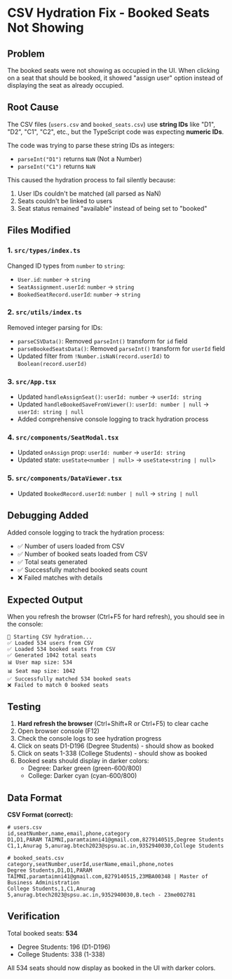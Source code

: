 # CSV Hydration Fix - Booked Seats Not Showing

## Problem

The booked seats were not showing as occupied in the UI. When clicking on a seat that should be booked, it showed "assign user" option instead of displaying the seat as already occupied.

## Root Cause

The CSV files (`users.csv` and `booked_seats.csv`) use **string IDs** like "D1", "D2", "C1", "C2", etc., but the TypeScript code was expecting **numeric IDs**.

The code was trying to parse these string IDs as integers:

- `parseInt("D1")` returns `NaN` (Not a Number)
- `parseInt("C1")` returns `NaN`

This caused the hydration process to fail silently because:

1. User IDs couldn't be matched (all parsed as NaN)
2. Seats couldn't be linked to users
3. Seat status remained "available" instead of being set to "booked"

## Files Modified

### 1. `src/types/index.ts`

Changed ID types from `number` to `string`:

- `User.id`: `number` → `string`
- `SeatAssignment.userId`: `number` → `string`
- `BookedSeatRecord.userId`: `number` → `string`

### 2. `src/utils/index.ts`

Removed integer parsing for IDs:

- `parseCSVData()`: Removed `parseInt()` transform for `id` field
- `parseBookedSeatsData()`: Removed `parseInt()` transform for `userId` field
- Updated filter from `!Number.isNaN(record.userId)` to `Boolean(record.userId)`

### 3. `src/App.tsx`

- Updated `handleAssignSeat()`: `userId: number` → `userId: string`
- Updated `handleBookedSaveFromViewer()`: `userId: number | null` → `userId: string | null`
- Added comprehensive console logging to track hydration process

### 4. `src/components/SeatModal.tsx`

- Updated `onAssign` prop: `userId: number` → `userId: string`
- Updated state: `useState<number | null>` → `useState<string | null>`

### 5. `src/components/DataViewer.tsx`

- Updated `BookedRecord.userId`: `number | null` → `string | null`

## Debugging Added

Added console logging to track the hydration process:

- ✅ Number of users loaded from CSV
- ✅ Number of booked seats loaded from CSV
- ✅ Total seats generated
- ✅ Successfully matched booked seats count
- ❌ Failed matches with details

## Expected Output

When you refresh the browser (Ctrl+F5 for hard refresh), you should see in the console:

```
🔄 Starting CSV hydration...
✅ Loaded 534 users from CSV
✅ Loaded 534 booked seats from CSV
✅ Generated 1042 total seats
📊 User map size: 534
📊 Seat map size: 1042
✅ Successfully matched 534 booked seats
❌ Failed to match 0 booked seats
```

## Testing

1. **Hard refresh the browser** (Ctrl+Shift+R or Ctrl+F5) to clear cache
2. Open browser console (F12)
3. Check the console logs to see hydration progress
4. Click on seats D1-D196 (Degree Students) - should show as booked
5. Click on seats 1-338 (College Students) - should show as booked
6. Booked seats should display in darker colors:
   - Degree: Darker green (green-600/800)
   - College: Darker cyan (cyan-600/800)

## Data Format

**CSV Format (correct):**

```csv
# users.csv
id,seatNumber,name,email,phone,category
D1,D1,PARAM TAIMNI,paramtaimni41@gmail.com,8279140515,Degree Students
C1,1,Anurag 5,anurag.btech2023@spsu.ac.in,9352940030,College Students

# booked_seats.csv
category,seatNumber,userId,userName,email,phone,notes
Degree Students,D1,D1,PARAM TAIMNI,paramtaimni41@gmail.com,8279140515,23MBA00348 | Master of Business Administration
College Students,1,C1,Anurag 5,anurag.btech2023@spsu.ac.in,9352940030,B.tech - 23me002781
```

## Verification

Total booked seats: **534**

- Degree Students: 196 (D1-D196)
- College Students: 338 (1-338)

All 534 seats should now display as booked in the UI with darker colors.
